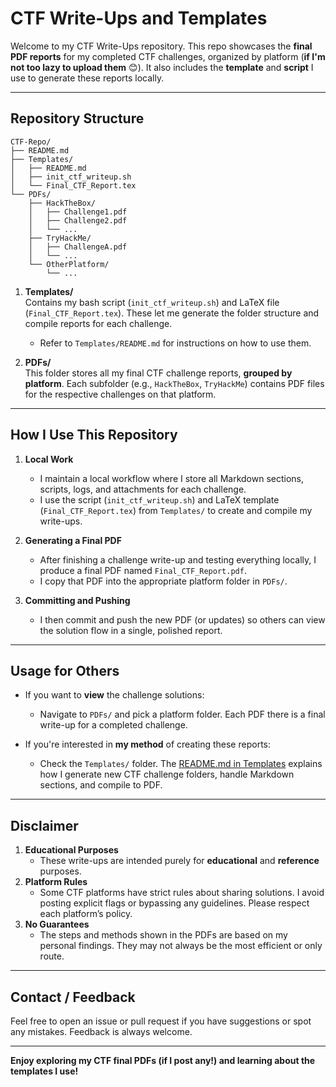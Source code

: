 # CTF Write-Ups and Templates

Welcome to my CTF Write-Ups repository. This repo showcases the **final PDF reports** for my completed CTF challenges, organized by platform (**if I'm not too lazy to upload them** 😊). It also includes the **template** and **script** I use to generate these reports locally.

---

## Repository Structure

```
CTF-Repo/
├── README.md
├── Templates/
│   ├── README.md
│   ├── init_ctf_writeup.sh
│   └── Final_CTF_Report.tex
└── PDFs/
    ├── HackTheBox/
    │   ├── Challenge1.pdf
    │   ├── Challenge2.pdf
    │   └── ...
    ├── TryHackMe/
    │   ├── ChallengeA.pdf
    │   └── ...
    └── OtherPlatform/
        └── ...
```

1. **Templates/**  
   Contains my bash script (`init_ctf_writeup.sh`) and LaTeX file (`Final_CTF_Report.tex`). These let me generate the folder structure and compile reports for each challenge.  
   - Refer to `Templates/README.md` for instructions on how to use them.

2. **PDFs/**  
   This folder stores all my final CTF challenge reports, **grouped by platform**. Each subfolder (e.g., `HackTheBox`, `TryHackMe`) contains PDF files for the respective challenges on that platform.

---

## How I Use This Repository

1. **Local Work**  
   - I maintain a local workflow where I store all Markdown sections, scripts, logs, and attachments for each challenge.  
   - I use the script (`init_ctf_writeup.sh`) and LaTeX template (`Final_CTF_Report.tex`) from `Templates/` to create and compile my write-ups.

2. **Generating a Final PDF**  
   - After finishing a challenge write-up and testing everything locally, I produce a final PDF named `Final_CTF_Report.pdf`.  
   - I copy that PDF into the appropriate platform folder in `PDFs/`.

3. **Committing and Pushing**  
   - I then commit and push the new PDF (or updates) so others can view the solution flow in a single, polished report.

---

## Usage for Others

- If you want to **view** the challenge solutions:
  - Navigate to `PDFs/` and pick a platform folder. Each PDF there is a final write-up for a completed challenge.

- If you're interested in **my method** of creating these reports:
  - Check the `Templates/` folder. The [README.md in Templates](Templates/README.md) explains how I generate new CTF challenge folders, handle Markdown sections, and compile to PDF.

---

## Disclaimer

1. **Educational Purposes**  
   - These write-ups are intended purely for **educational** and **reference** purposes.
2. **Platform Rules**  
   - Some CTF platforms have strict rules about sharing solutions. I avoid posting explicit flags or bypassing any guidelines. Please respect each platform’s policy.
3. **No Guarantees**  
   - The steps and methods shown in the PDFs are based on my personal findings. They may not always be the most efficient or only route.

---

## Contact / Feedback 

Feel free to open an issue or pull request if you have suggestions or spot any mistakes. Feedback is always welcome.

---

**Enjoy exploring my CTF final PDFs (if I post any!) and learning about the templates I use!**
